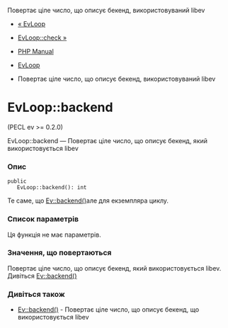 Повертає ціле число, що описує бекенд, використовуваний libev

-   [« EvLoop](class.evloop.md)
    
-   [EvLoop::check »](evloop.check.md)
    
-   [PHP Manual](index.md)
    
-   [EvLoop](class.evloop.md)
    
-   Повертає ціле число, що описує бекенд, використовуваний libev
    

# EvLoop::backend

(PECL ev >= 0.2.0)

EvLoop::backend — Повертає ціле число, що описує бекенд, який використовується libev

### Опис

```methodsynopsis
public
   EvLoop::backend(): int
```

Те саме, що [Ev::backend()](ev.backend.md)але для екземпляра циклу.

### Список параметрів

Ця функція не має параметрів.

### Значення, що повертаються

Повертає ціле число, що описує бекенд, який використовується libev. Дивіться [Ev::backend()](ev.backend.md)

### Дивіться також

-   [Ev::backend()](ev.backend.md) - Повертає ціле число, що описує бекенд, що використовується libev
